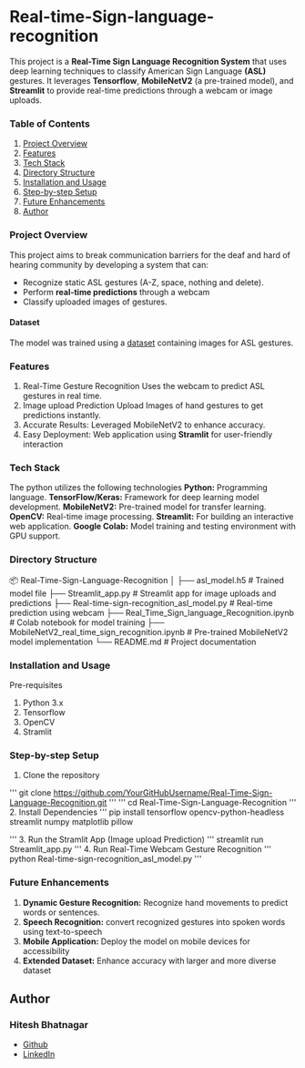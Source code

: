 # Real-time-Sign-language-recognition

This project is a **Real-Time Sign Language Recognition System** that uses deep learning techniques to classify American Sign Language **(ASL)** gestures. It leverages **Tensorflow**, **MobileNetV2** (a pre-trained model), and **Streamlit** to provide real-time predictions through a webcam or image uploads.


### Table of Contents

1. [Project Overview](#project-overview)
2. [Features](#features)
3. [Tech Stack](#tech-stack)
4. [Directory Structure](#directory-structure)
5. [Installation and Usage](#installation-and-usage)
6. [Step-by-step Setup](#step-by-step-setup)
7. [Future Enhancements](#future-enhancements)
8. [Author](#author)

### Project Overview

This project aims to break communication barriers for the deaf and hard of hearing community by developing a system that can:
* Recognize static ASL gestures (A-Z, space, nothing and delete).
* Perform **real-time predictions** through a webcam
* Classify uploaded images of gestures.

#### Dataset
The model was trained using a [dataset](https://www.kaggle.com/datasets/grassknoted/asl-alphabet) containing images for ASL gestures. 

### Features
1. Real-Time Gesture Recognition
     Uses the webcam to predict ASL gestures in real time.
3. Image upload Prediction
     Upload Images of hand gestures to get predictions instantly.
4. Accurate Results:
     Leveraged MobileNetV2 to enhance accuracy.
5. Easy Deployment:
     Web application using **Stramlit** for user-friendly interaction

### Tech Stack

The python utilizes the following technologies
**Python:** Programming language.
**TensorFlow/Keras:** Framework for deep learning model development.
**MobileNetV2:** Pre-trained model for transfer learning.
**OpenCV:** Real-time image processing.
**Streamlit:** For building an interactive web application.
**Google Colab:** Model training and testing environment with GPU support.

### Directory Structure

📦 Real-Time-Sign-Language-Recognition
│
├── asl_model.h5                          # Trained model file
├── Streamlit_app.py                      # Streamlit app for image uploads and predictions
├── Real-time-sign-recognition_asl_model.py   # Real-time prediction using webcam
├── Real_Time_Sign_language_Recognition.ipynb # Colab notebook for model training
├── MobileNetV2_real_time_sign_recognition.ipynb # Pre-trained MobileNetV2 model implementation
└── README.md                             # Project documentation

### Installation and Usage

Pre-requisites
1. Python 3.x
2. Tensorflow
3. OpenCV
4. Stramlit

### Step-by-step Setup

1. Clone the repository
   
'''
git clone https://github.com/YourGitHubUsername/Real-Time-Sign-Language-Recognition.git
'''
'''
cd Real-Time-Sign-Language-Recognition
'''
2. Install Dependencies
'''
pip install tensorflow opencv-python-headless streamlit numpy matplotlib pillow

'''
3. Run the Stramlit App (Image upload Prediction)
'''
streamlit run Streamlit_app.py
'''
4. Run Real-Time Webcam Gesture Recognition
'''
python Real-time-sign-recognition_asl_model.py
'''

### Future Enhancements

1. **Dynamic Gesture Recognition:** Recognize hand movements to predict words or sentences.
2. **Speech Recognition:** convert recognized gestures into spoken words using text-to-speech
3. **Mobile Application:** Deploy the model on mobile devices for accessibility
4. **Extended Dataset:** Enhance accuracy with larger and more diverse dataset

## Author

### Hitesh Bhatnagar

* [Github](https://github.com/hitesh-bhatnagar) 
* [LinkedIn](www.linkedin.com/in/hitesh-bhatnagar-5a3b391ba)
